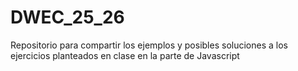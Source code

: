 # DWEC_25_26
Repositorio para compartir los ejemplos y posibles soluciones a los ejercicios planteados en clase en la parte de Javascript
